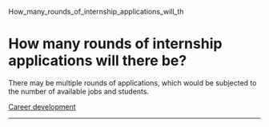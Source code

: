 How_many_rounds_of_internship_applications_will_th



How many rounds of internship applications will there be?
=========================================================

There may be multiple rounds of applications, which would be subjected to the number of available jobs and students.

[Career development](https://www.sutd.edu.sg/tag/career-development/)

---

